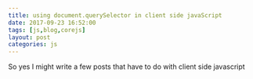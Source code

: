 ```yaml
---
title: using document.querySelector in client side javaScript
date: 2017-09-23 16:52:00
tags: [js,blog,corejs]
layout: post
categories: js
---
```


So yes I might write a few posts that have to do with client side javascript

<!-- more -->

